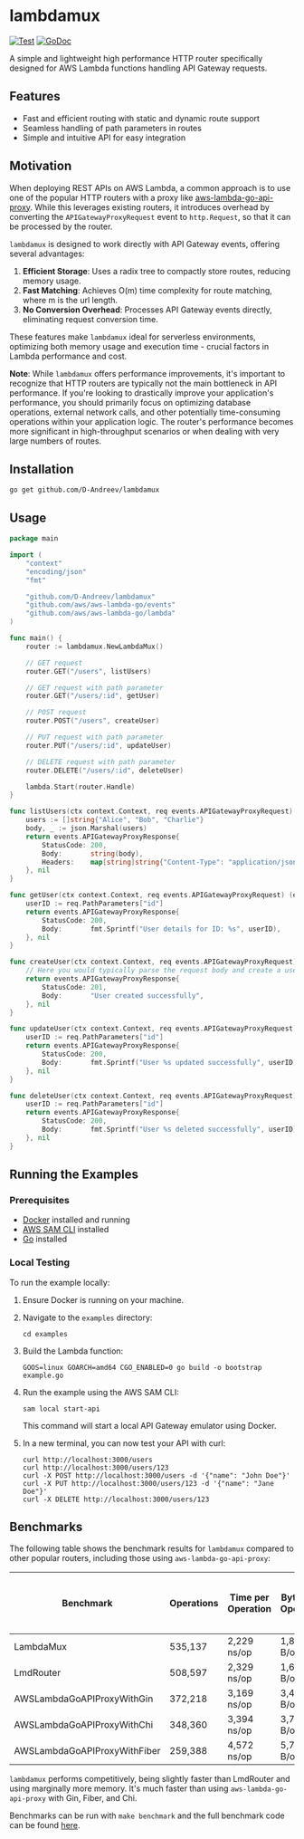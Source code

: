 # lambdamux

[![Test](https://github.com/D-Andreev/lambdamux/actions/workflows/test.yml/badge.svg)](https://github.com/D-Andreev/lambdamux/actions/workflows/test.yml)
[![GoDoc](https://godoc.org/github.com/D-Andreev/lambdamux?status.svg)](https://godoc.org/github.com/D-Andreev/lambdamux)

A simple and lightweight high performance HTTP router specifically designed for AWS Lambda functions handling API Gateway requests. 

## Features
- Fast and efficient routing with static and dynamic route support
- Seamless handling of path parameters in routes
- Simple and intuitive API for easy integration 

## Motivation
When deploying REST APIs on AWS Lambda, a common approach is to use one of the popular HTTP routers with a proxy like [aws-lambda-go-api-proxy](https://github.com/awslabs/aws-lambda-go-api-proxy). While this leverages existing routers, it introduces overhead by converting the `APIGatewayProxyRequest` event to `http.Request`, so that it can be processed by the router.

`lambdamux` is designed to work directly with API Gateway events, offering several advantages:
  
1.  **Efficient Storage**: Uses a radix tree to compactly store routes, reducing memory usage.
2.  **Fast Matching**: Achieves O(m) time complexity for route matching, where m is the url length.
3.  **No Conversion Overhead**: Processes API Gateway events directly, eliminating request conversion time.

These features make `lambdamux` ideal for serverless environments, optimizing both memory usage and execution time - crucial factors in Lambda performance and cost.

**Note**: While `lambdamux` offers performance improvements, it's important to recognize that HTTP routers are typically not the main bottleneck in API performance. If you're looking to drastically improve your application's performance, you should primarily focus on optimizing database operations, external network calls, and other potentially time-consuming operations within your application logic. The router's performance becomes more significant in high-throughput scenarios or when dealing with very large numbers of routes.

## Installation

```
go get github.com/D-Andreev/lambdamux
```

## Usage

```go
package main

import (
	"context"
	"encoding/json"
	"fmt"

	"github.com/D-Andreev/lambdamux"
	"github.com/aws/aws-lambda-go/events"
	"github.com/aws/aws-lambda-go/lambda"
)

func main() {
	router := lambdamux.NewLambdaMux()

	// GET request
	router.GET("/users", listUsers)

	// GET request with path parameter
	router.GET("/users/:id", getUser)

	// POST request
	router.POST("/users", createUser)

	// PUT request with path parameter
	router.PUT("/users/:id", updateUser)

	// DELETE request with path parameter
	router.DELETE("/users/:id", deleteUser)

	lambda.Start(router.Handle)
}

func listUsers(ctx context.Context, req events.APIGatewayProxyRequest) (events.APIGatewayProxyResponse, error) {
	users := []string{"Alice", "Bob", "Charlie"}
	body, _ := json.Marshal(users)
	return events.APIGatewayProxyResponse{
		StatusCode: 200,
		Body:       string(body),
		Headers:    map[string]string{"Content-Type": "application/json"},
	}, nil
}

func getUser(ctx context.Context, req events.APIGatewayProxyRequest) (events.APIGatewayProxyResponse, error) {
	userID := req.PathParameters["id"]
	return events.APIGatewayProxyResponse{
		StatusCode: 200,
		Body:       fmt.Sprintf("User details for ID: %s", userID),
	}, nil
}

func createUser(ctx context.Context, req events.APIGatewayProxyRequest) (events.APIGatewayProxyResponse, error) {
	// Here you would typically parse the request body and create a user
	return events.APIGatewayProxyResponse{
		StatusCode: 201,
		Body:       "User created successfully",
	}, nil
}

func updateUser(ctx context.Context, req events.APIGatewayProxyRequest) (events.APIGatewayProxyResponse, error) {
	userID := req.PathParameters["id"]
	return events.APIGatewayProxyResponse{
		StatusCode: 200,
		Body:       fmt.Sprintf("User %s updated successfully", userID),
	}, nil
}

func deleteUser(ctx context.Context, req events.APIGatewayProxyRequest) (events.APIGatewayProxyResponse, error) {
	userID := req.PathParameters["id"]
	return events.APIGatewayProxyResponse{
		StatusCode: 200,
		Body:       fmt.Sprintf("User %s deleted successfully", userID),
	}, nil
}

```

## Running the Examples

### Prerequisites

- [Docker](https://www.docker.com/products/docker-desktop) installed and running
- [AWS SAM CLI](https://docs.aws.amazon.com/serverless-application-model/latest/developerguide/serverless-sam-cli-install.html) installed
- [Go](https://golang.org/doc/install) installed

### Local Testing

To run the example locally:

1. Ensure Docker is running on your machine.

2. Navigate to the `examples` directory:
   ```
   cd examples
   ```

3. Build the Lambda function:
   ```
   GOOS=linux GOARCH=amd64 CGO_ENABLED=0 go build -o bootstrap example.go
   ```

4. Run the example using the AWS SAM CLI:
   ```
   sam local start-api
   ```

   This command will start a local API Gateway emulator using Docker.

5. In a new terminal, you can now test your API with curl:
   ```
   curl http://localhost:3000/users
   curl http://localhost:3000/users/123
   curl -X POST http://localhost:3000/users -d '{"name": "John Doe"}'
   curl -X PUT http://localhost:3000/users/123 -d '{"name": "Jane Doe"}'
   curl -X DELETE http://localhost:3000/users/123
   ```

##  Benchmarks
 
The following table shows the benchmark results for `lambdamux` compared to other popular routers, including those using `aws-lambda-go-api-proxy`:

| Benchmark | Operations | Time per Operation | Bytes per Operation | Allocations per Operation | Using aws-lambda-go-api-proxy | % Slower than LambdaMux |
|-----------|------------|---------------------|---------------------|---------------------------|-------------------------------|--------------------------|
| LambdaMux | 535,137 | 2,229 ns/op | 1,852 B/op | 29 allocs/op | No | 0% |
| LmdRouter | 508,597 | 2,329 ns/op | 1,615 B/op | 25 allocs/op | No | 4.49% |
| AWSLambdaGoAPIProxyWithGin | 372,218 | 3,169 ns/op | 3,430 B/op | 38 allocs/op | Yes | 42.17% |
| AWSLambdaGoAPIProxyWithChi | 348,360 | 3,394 ns/op | 3,786 B/op | 40 allocs/op | Yes | 52.27% |
| AWSLambdaGoAPIProxyWithFiber | 259,388 | 4,572 ns/op | 5,770 B/op | 52 allocs/op | Yes | 105.11% |

`lambdamux` performs competitively, being slightly faster than LmdRouter and using marginally more memory. It's much faster than using `aws-lambda-go-api-proxy` with Gin, Fiber, and Chi.

Benchmarks can be run with `make benchmark` and the full benchmark code can be found [here](https://github.com/D-Andreev/lambdamux/blob/main/lambdamux_benchmark_test.go).
